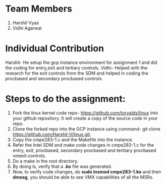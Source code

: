 # Team Members
1. Harshil Vyas
2. Vidhi Agarwal

# Individual Contribution
Harshil- He setup the gcp instance environment for assignment 1 and did the coding for entry,exit and tertiary controls.
Vidhi- Helped with the research for the exit controls from the SDM and helped in coding the procbased and secondary procbased controls.

# Steps to do the assignment:
1. Fork the linux kernel code repo- https://github.com/torvalds/linux into your github repository. It will create a copy of the source code in your repo.
2. Clone the forked repo into the GCP instance using command- git clone https://github.com/Harshil-V/linux.git.
3. Copy the cmpe283-1.c and the Makefile into the instance.
4. Refer the Intel SDM and make code changes in cmpe283-1.c for the entry, exit, procbased, secondary procbased and teritiary procbased vmexit controls.
5. Do a make in the root directory.
6. By doing ls, verify that a **.ko** file was generated.
7. Now, to verify code changes, do **sudo insmod cmpe283-1.ko** and then **dmesg**, you should be able to see VMX capabilities of all the MSRs.
